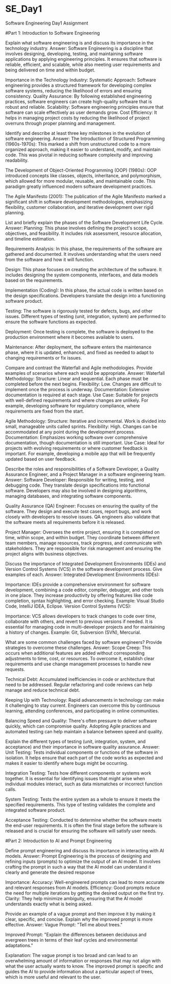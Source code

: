 # SE_Day1
Software Engineering Day1 Assignment

#Part 1: Introduction to Software Engineering

Explain what software engineering is and discuss its importance in the technology industry.
Answer:
Software Engineering is a discipline that involves designing, developing, testing, and maintaining software applications by applying engineering principles. It ensures that software is reliable, efficient, and scalable, while also meeting user requirements and being delivered on time and within budget.

Importance in the Technology Industry:
Systematic Approach: Software engineering provides a structured framework for developing complex software systems, reducing the likelihood of errors and ensuring consistency.
Quality Assurance: By following established engineering practices, software engineers can create high-quality software that is robust and reliable.
Scalability: Software engineering principles ensure that software can scale effectively as user demands grow.
Cost Efficiency: It helps in managing project costs by reducing the likelihood of project overruns through proper planning and management.


Identify and describe at least three key milestones in the evolution of software engineering.
Answer:
The Introduction of Structured Programming (1960s-1970s): This marked a shift from unstructured code to a more organized approach, making it easier to understand, modify, and maintain code. This was pivotal in reducing software complexity and improving readability.

The Development of Object-Oriented Programming (OOP) (1980s): OOP introduced concepts like classes, objects, inheritance, and polymorphism, which allowed for more modular, reusable, and maintainable code. This paradigm greatly influenced modern software development practices.

The Agile Manifesto (2001): The publication of the Agile Manifesto marked a significant shift in software development methodologies, emphasizing flexibility, customer collaboration, and iterative development over rigid planning.



List and briefly explain the phases of the Software Development Life Cycle.
Answer:
Planning: This phase involves defining the project's scope, objectives, and feasibility. It includes risk assessment, resource allocation, and timeline estimation.

Requirements Analysis: In this phase, the requirements of the software are gathered and documented. It involves understanding what the users need from the software and how it will function.

Design: This phase focuses on creating the architecture of the software. It includes designing the system components, interfaces, and data models based on the requirements.

Implementation (Coding): In this phase, the actual code is written based on the design specifications. Developers translate the design into a functioning software product.

Testing: The software is rigorously tested for defects, bugs, and other issues. Different types of testing (unit, integration, system) are performed to ensure the software functions as expected.

Deployment: Once testing is complete, the software is deployed to the production environment where it becomes available to users.

Maintenance: After deployment, the software enters the maintenance phase, where it is updated, enhanced, and fixed as needed to adapt to changing requirements or fix issues.



Compare and contrast the Waterfall and Agile methodologies. Provide examples of scenarios where each would be appropriate.
Answer:
Waterfall Methodology:
Structure: Linear and sequential. Each phase must be completed before the next begins.
Flexibility: Low. Changes are difficult to implement once the process is underway.
Documentation: Extensive documentation is required at each stage.
Use Case: Suitable for projects with well-defined requirements and where changes are unlikely. For example, developing software for regulatory compliance, where requirements are fixed from the start.

Agile Methodology:
Structure: Iterative and incremental. Work is divided into small, manageable units called sprints.
Flexibility: High. Changes can be accommodated at any point during the development process.
Documentation: Emphasizes working software over comprehensive documentation, though documentation is still important.
Use Case: Ideal for projects with evolving requirements or where customer feedback is important. For example, developing a mobile app that will be frequently updated based on user feedback.



Describe the roles and responsibilities of a Software Developer, a Quality Assurance Engineer, and a Project Manager in a software engineering team.
Answer:
Software Developer: Responsible for writing, testing, and debugging code. They translate design specifications into functional software. Developers may also be involved in designing algorithms, managing databases, and integrating software components.

Quality Assurance (QA) Engineer: Focuses on ensuring the quality of the software. They design and execute test cases, report bugs, and work closely with developers to resolve issues. QA engineers also validate that the software meets all requirements before it is released.

Project Manager: Oversees the entire project, ensuring it is completed on time, within scope, and within budget. They coordinate between different team members, manage resources, track progress, and communicate with stakeholders. They are responsible for risk management and ensuring the project aligns with business objectives.


Discuss the importance of Integrated Development Environments (IDEs) and Version Control Systems (VCS) in the software development process. Give examples of each.
Answer:
Integrated Development Environments (IDEs):

Importance: IDEs provide a comprehensive environment for software development, combining a code editor, compiler, debugger, and other tools in one place. They increase productivity by offering features like code completion, syntax highlighting, and error checking.
Example: Visual Studio Code, IntelliJ IDEA, Eclipse.
Version Control Systems (VCS):

Importance: VCS allows developers to track changes to code over time, collaborate with others, and revert to previous versions if needed. It is essential for managing code in multi-developer projects and for maintaining a history of changes.
Example: Git, Subversion (SVN), Mercurial.



What are some common challenges faced by software engineers? Provide strategies to overcome these challenges.
Answer:
Scope Creep: This occurs when additional features are added without corresponding adjustments to time, cost, or resources. To overcome it, establish clear requirements and use change management processes to handle new requests.

Technical Debt: Accumulated inefficiencies in code or architecture that need to be addressed. Regular refactoring and code reviews can help manage and reduce technical debt.

Keeping Up with Technology: Rapid advancements in technology can make it challenging to stay current. Engineers can overcome this by continuous learning, attending conferences, and participating in online communities.

Balancing Speed and Quality: There's often pressure to deliver software quickly, which can compromise quality. Adopting Agile practices and automated testing can help maintain a balance between speed and quality.



Explain the different types of testing (unit, integration, system, and acceptance) and their importance in software quality assurance.
Answer:
Unit Testing: Tests individual components or functions of the software in isolation. It helps ensure that each part of the code works as expected and makes it easier to identify where bugs might be occurring.

Integration Testing: Tests how different components or systems work together. It is essential for identifying issues that might arise when individual modules interact, such as data mismatches or incorrect function calls.

System Testing: Tests the entire system as a whole to ensure it meets the specified requirements. This type of testing validates the complete and integrated software product.

Acceptance Testing: Conducted to determine whether the software meets the end-user requirements. It is often the final stage before the software is released and is crucial for ensuring the software will satisfy user needs.



#Part 2: Introduction to AI and Prompt Engineering


Define prompt engineering and discuss its importance in interacting with AI models.
Answer:
Prompt Engineering is the process of designing and refining inputs (prompts) to optimize the output of an AI model. It involves crafting the prompt in such a way that the AI model can understand it clearly and generate the desired response

Importance:
Accuracy: Well-engineered prompts can lead to more accurate and relevant responses from AI models.
Efficiency: Good prompts reduce the need for multiple iterations by getting the desired output on the first try.
Clarity: They help minimize ambiguity, ensuring that the AI model understands exactly what is being asked.


Provide an example of a vague prompt and then improve it by making it clear, specific, and concise. Explain why the improved prompt is more effective.
Answer:
Vague Prompt: "Tell me about trees."

Improved Prompt: "Explain the differences between deciduous and evergreen trees in terms of their leaf cycles and environmental adaptations."

Explanation: The vague prompt is too broad and can lead to an overwhelming amount of information or responses that may not align with what the user actually wants to know. The improved prompt is specific and guides the AI to provide information about a particular aspect of trees, which is more useful and relevant to the user.
